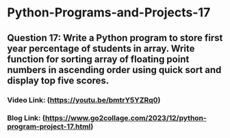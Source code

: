 # Python-Programs-and-Projects-17

## Question 17: Write a Python program to store first year percentage of students in array. Write function for sorting array of floating point numbers in ascending order using quick sort and display top five scores.
### Video Link: (https://youtu.be/bmtrY5YZRq0)
### Blog Link: (https://www.go2collage.com/2023/12/python-program-project-17.html)
